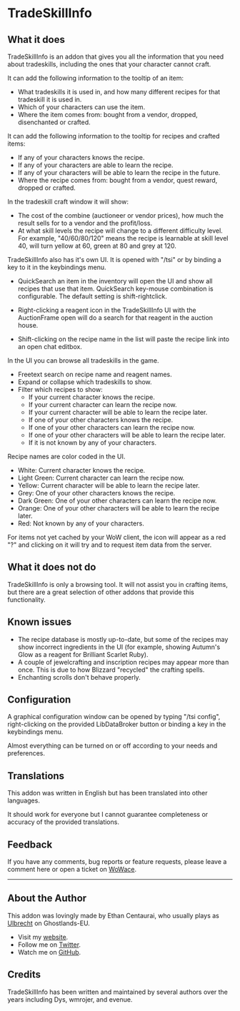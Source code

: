 TradeSkillInfo
==============


What it does
------------

TradeSkillInfo is an addon that gives you all the information that you need about tradeskills, including the ones that your character cannot craft.


It can add the following information to the tooltip of an item:

* What tradeskills it is used in, and how many different recipes for that tradeskill it is used in.
* Which of your characters can use the item.
* Where the item comes from: bought from a vendor, dropped, disenchanted or crafted.


It can add the following information to the tooltip for recipes and crafted items:

* If any of your characters knows the recipe.
* If any of your characters are able to learn the recipe.
* If any of your characters will be able to learn the recipe in the future.
* Where the recipe comes from: bought from a vendor, quest reward, dropped or crafted.


In the tradeskill craft window it will show:

* The cost of the combine (auctioneer or vendor prices), how much the result sells for to a vendor and the profit/loss.
* At what skill levels the recipe will change to a different difficulty level.
    For example, "40/60/80/120" means the recipe is learnable at skill level 40, will turn yellow at 60, green at 80 and grey at 120.


TradeSkillInfo also has it's own UI. It is opened with "/tsi" or by binding a key to it in the keybindings menu.

* QuickSearch an item in the inventory will open the UI and show all recipes that use that item.
    QuickSearch key-mouse combination is configurable.  The default setting is shift-rightclick.

* Right-clicking a reagent icon in the TradeSkillInfo UI with the AuctionFrame open will do a search for that reagent in the auction house.

* Shift-clicking on the recipe name in the list will paste the recipe link into an open chat editbox.


In the UI you can browse all tradeskills in the game.

* Freetext search on recipe name and reagent names.
* Expand or collapse which tradeskills to show.
* Filter which recipes to show:
    * If your current character knows the recipe.
    * If your current character can learn the recipe now.
    * If your current character will be able to learn the recipe later.
    * If one of your other characters knows the recipe.
    * If one of your other characters can learn the recipe now.
    * If one of your other characters will be able to learn the recipe later.
    * If it is not known by any of your characters.


Recipe names are color coded in the UI.

* White: Current character knows the recipe.
* Light Green: Current character can learn the recipe now.
* Yellow: Current character will be able to learn the recipe later.
* Grey: One of your other characters knows the recipe.
* Dark Green: One of your other characters can learn the recipe now.
* Orange: One of your other characters will be able to learn the recipe later.
* Red: Not known by any of your characters.


For items not yet cached by your WoW client, the icon will appear as a red "?" and clicking on it will try and to request item data from the server.


What it does not do
-------------------

TradeSkillInfo is only a browsing tool.  It will not assist you in crafting items, but there are a great selection of other addons that provide this functionality.


Known issues
------------

* The recipe database is mostly up-to-date, but some of the recipes may show incorrect ingredients in the UI (for example, showing Autumn's Glow as a reagent for Brilliant Scarlet Ruby).
* A couple of jewelcrafting and inscription recipes may appear more than once.  This is due to how Blizzard "recycled" the crafting spells.
* Enchanting scrolls don't behave properly.


Configuration
-------------

A graphical configuration window can be opened by typing "/tsi config", right-clicking on the provided LibDataBroker button or binding a key in the keybindings menu.

Almost everything can be turned on or off according to your needs and preferences.


Translations
------------

This addon was written in English but has been translated into other languages.

It should work for everyone but I cannot guarantee completeness or accuracy of the provided translations.


Feedback
--------

If you have any comments, bug reports or feature requests, please leave a comment here or open a ticket on [WoWace](http://www.wowace.com/addons/tradeskill-info/tickets/).


* * *


About the Author
----------------

This addon was lovingly made by Ethan Centaurai, who usually plays as [Ulbrecht](http://eu.battle.net/wow/en/character/ghostlands/ulbrecht/simple) on Ghostlands-EU.

* Visit my [website](http://www.ethancentaurai.com/).
* Follow me on [Twitter](http://twitter.com/StevenBlanchard).
* Watch me on [GitHub](https://github.com/EthanCentaurai).


Credits
-------

TradeSkillInfo has been written and maintained by several authors over the years including Dys, wmrojer, and evenue.

